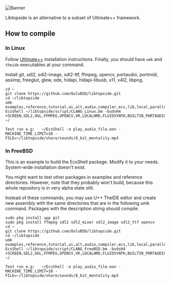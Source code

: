 ![Banner](https://raw.githubusercontent.com/OuluBSD/libtopside/main/doc/banner_210516.jpg)

Libtopside is an alternative to a subset of Ultimate++ framework.


## How to compile

### In Linux
Follow [Ultimate++](https://www.ultimatepp.org/) installation instructions. Finally, you should have ```umk``` and ```theide``` executables at your command.

Install git, sdl2, sdl2-image, sdl2-ttf, ffmpeg, opencv, portaudio, portmidi, assimp, freeglut, glew, ode, hidapi, hidapi-libusb, x11, v4l2, libpng.

```
cd ~
git clone https://github.com/OuluBSD/libtopside.git
cd ~/libtopside
umk examples,reference,tutorial,ai,alt,audio,compiler,ecs,lib,local,parallel,script,serial,tests EcsShell ~/libtopside/script/CLANG_Linux.bm -budsH4 +SCREEN,SDL2,OGL,FFMPEG,OPENCV,VR,LOCALHMD,FLUIDSYNTH,BUILTIN_PORTAUDIO,BUILTIN_ASSIMP ~/

Test run e.g:   ~/EcsShell -e play_audio_file.eon -MACHINE_TIME_LIMIT=10 -FILE=~/libtopside/share/sounds/8_bit_mentality.mp3
```



### In FreeBSD
This is an example to build the EcsShell package. Modify it to your needs. System-wide installation doesn't exist.

You might want to test other packages in examples and reference directories. However, note that they probably won't build, because this whole repository is in very alpha state still.

Instead of these commands, you may use U++ TheIDE editor and create new assembly with the same directories that are in the following umk command. Packages with the description string should compile.

```
sudo pkg install upp git
sudo pkg install ffmpeg sdl2 sdl2_mixer sdl2_image sdl2_ttf opencv
cd ~
git clone https://github.com/OuluBSD/libtopside.git
cd ~/libtopside
umk examples,reference,tutorial,ai,alt,audio,compiler,ecs,lib,local,parallel,script,serial,tests EcsShell ~/libtopside/script/CLANG_FreeBSD.bm -budsH4 +SCREEN,SDL2,OGL,FFMPEG,OPENCV,VR,LOCALHMD,FLUIDSYNTH,BUILTIN_PORTAUDIO,BUILTIN_ASSIMP ~/

Test run e.g:   ~/EcsShell -e play_audio_file.eon -MACHINE_TIME_LIMIT=10 -FILE=~/libtopside/share/sounds/8_bit_mentality.mp3
```
